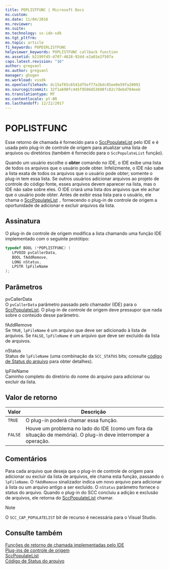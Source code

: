 ```yaml
---
title: POPLISTFUNC | Microsoft Docs
ms.custom: 
ms.date: 11/04/2016
ms.reviewer: 
ms.suite: 
ms.technology: vs-ide-sdk
ms.tgt_pltfrm: 
ms.topic: article
f1_keywords: POPDIRLISTFUNC
helpviewer_keywords: POPLISTFUNC callback function
ms.assetid: b2199fd5-d707-4628-92dd-e2a01e2f507a
caps.latest.revision: "16"
author: gregvanl
ms.author: gregvanl
manager: ghogen
ms.workload: vssdk
ms.openlocfilehash: dc15af65c6541df5ef77a3bdc85ee0e59fa20991
ms.sourcegitcommit: 32f1a690fc445f9586d53698fc82c7debd784eeb
ms.translationtype: MT
ms.contentlocale: pt-BR
ms.lasthandoff: 12/22/2017
---
```

# <a name="poplistfunc"></a>POPLISTFUNC
Esse retorno de chamada é fornecido para o [SccPopulateList](../extensibility/sccpopulatelist-function.md) pelo IDE e é usada pelo plug-in de controle de origem para atualizar uma lista de arquivos ou diretórios (também é fornecido para o `SccPopulateList` função).  
  
 Quando um usuário escolhe o **obter** comando no IDE, o IDE exibe uma lista de todos os arquivos que o usuário pode obter. Infelizmente, o IDE não sabe a lista exata de todos os arquivos que o usuário pode obter; somente o plug-in tem essa lista. Se outros usuários adicionar arquivos ao projeto de controle do código fonte, esses arquivos devem aparecer na lista, mas o IDE não sabe sobre eles. O IDE criará uma lista dos arquivos que ele achar que o usuário pode obter. Antes de exibir essa lista para o usuário, ele chama o [SccPopulateList](../extensibility/sccpopulatelist-function.md) `,` fornecendo o plug-in de controle de origem a oportunidade de adicionar e excluir arquivos da lista.  
  
## <a name="signature"></a>Assinatura  
 O plug-in de controle de origem modifica a lista chamando uma função IDE implementado com o seguinte protótipo:  
  
```cpp  
typedef BOOL (*POPLISTFUNC) (  
   LPVOID pvCallerData,  
   BOOL fAddRemove,  
   LONG nStatus,  
   LPSTR lpFileName  
);  
```  
  
## <a name="parameters"></a>Parâmetros  
 pvCallerData  
 O `pvCallerData` parâmetro passado pelo chamador (IDE) para o [SccPopulateList](../extensibility/sccpopulatelist-function.md). O plug-in de controle de origem deve pressupor que nada sobre o conteúdo desse parâmetro.  
  
 fAddRemove  
 Se `TRUE`, `lpFileName` é um arquivo que deve ser adicionado à lista de arquivos. Se `FALSE`, `lpFileName` é um arquivo que deve ser excluído da lista de arquivos.  
  
 nStatus  
 Status de `lpFileName` (uma combinação da `SCC_STATUS` bits; consulte [código de Status do arquivo](../extensibility/file-status-code-enumerator.md) para obter detalhes).  
  
 lpFileName  
 Caminho completo do diretório do nome do arquivo para adicionar ou excluir da lista.  
  
## <a name="return-value"></a>Valor de retorno  
  
|Valor|Descrição|  
|-----------|-----------------|  
|`TRUE`|O plug-in poderá chamar essa função.|  
|`FALSE`|Houve um problema no lado do IDE (como um fora da situação de memória). O plug-in deve interromper a operação.|  
  
## <a name="remarks"></a>Comentários  
 Para cada arquivo que deseja que o plug-in de controle de origem para adicionar ou excluir da lista de arquivos, ele chama esta função, passando o `lpFileName`. O `fAddRemove` sinalizador indica um novo arquivo para adicionar à lista ou um arquivo antigo a ser excluído. O `nStatus` parâmetro fornece o status do arquivo. Quando o plug-in do SCC concluiu a adição e exclusão de arquivos, ele retorna do [SccPopulateList](../extensibility/sccpopulatelist-function.md) chamar.  
  
> [!NOTE]
>  O `SCC_CAP_POPULATELIST` bit de recurso é necessária para o Visual Studio.  
  
## <a name="see-also"></a>Consulte também  
 [Funções de retorno de chamada implementadas pelo IDE](../extensibility/callback-functions-implemented-by-the-ide.md)   
 [Plug-ins de controle de origem](../extensibility/source-control-plug-ins.md)   
 [SccPopulateList](../extensibility/sccpopulatelist-function.md)   
 [Código de Status do arquivo](../extensibility/file-status-code-enumerator.md)